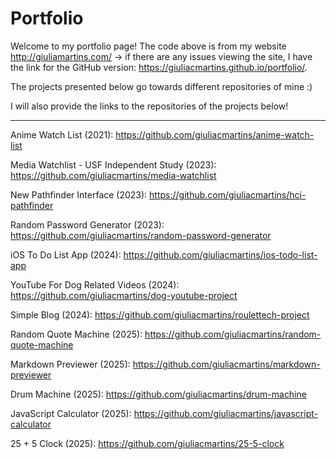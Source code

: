 # Portfolio

Welcome to my portfolio page! The code above is from my website http://giuliamartins.com/ -> if there are any issues viewing the site, I have the link for the GitHub version: https://giuliacmartins.github.io/portfolio/.

The projects presented below go towards different repositories of mine :)

I will also provide the links to the repositories of the projects below!

*****************************************************************************************************************************************************************************************

Anime Watch List (2021): https://github.com/giuliacmartins/anime-watch-list

Media Watchlist - USF Independent Study (2023): https://github.com/giuliacmartins/media-watchlist

New Pathfinder Interface (2023): https://github.com/giuliacmartins/hci-pathfinder

Random Password Generator (2023): https://github.com/giuliacmartins/random-password-generator

iOS To Do List App (2024): https://github.com/giuliacmartins/ios-todo-list-app

YouTube For Dog Related Videos (2024): https://github.com/giuliacmartins/dog-youtube-project

Simple Blog (2024): https://github.com/giuliacmartins/roulettech-project

Random Quote Machine (2025): https://github.com/giuliacmartins/random-quote-machine

Markdown Previewer (2025): https://github.com/giuliacmartins/markdown-previewer

Drum Machine (2025): https://github.com/giuliacmartins/drum-machine

JavaScript Calculator (2025): https://github.com/giuliacmartins/javascript-calculator

25 + 5 Clock (2025): https://github.com/giuliacmartins/25-5-clock
